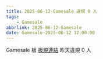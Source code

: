 ```yaml
---
title: 2025-06-12-Gamesale 違規 0 人
tags:
    - Gamesale
abbrlink: 2025-06-12-Gamesale
date: Gamesale-2025-06-12 12:00:00
---
```

Gamesale 板 [板規連結](https://www.ptt.cc/bbs/Gossiping/M.1637425085.A.07D.html)
昨天違規 0 人
